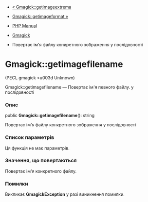 - [« Gmagick::getimageextrema](gmagick.getimageextrema.md)
- [Gmagick::getimageformat »](gmagick.getimageformat.md)

- [PHP Manual](index.md)
- [Gmagick](class.gmagick.md)
- Повертає ім'я файлу конкретного зображення у послідовності

# Gmagick::getimagefilename

(PECL gmagick \>u003d Unknown)

Gmagick::getimagefilename — Повертає ім'я певного файлу.
у послідовності

### Опис

public **Gmagick::getimagefilename**(): string

Повертає ім'я файлу конкретного зображення у послідовності

### Список параметрів

Ця функція не має параметрів.

### Значення, що повертаються

Повертає ім'я конкретного файлу.

### Помилки

Викликає **GmagickException** у разі виникнення помилки.
